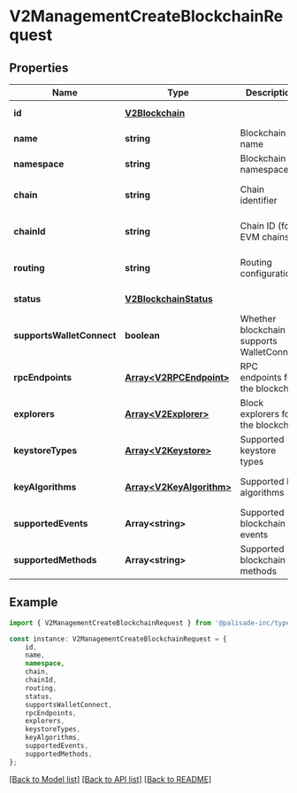 # V2ManagementCreateBlockchainRequest


## Properties

Name | Type | Description | Notes
------------ | ------------- | ------------- | -------------
**id** | [**V2Blockchain**](V2Blockchain.md) |  | [default to undefined]
**name** | **string** | Blockchain name | [default to undefined]
**namespace** | **string** | Blockchain namespace | [default to undefined]
**chain** | **string** | Chain identifier | [optional] [default to undefined]
**chainId** | **string** | Chain ID (for EVM chains) | [optional] [default to undefined]
**routing** | **string** | Routing configuration | [optional] [default to undefined]
**status** | [**V2BlockchainStatus**](V2BlockchainStatus.md) |  | [default to undefined]
**supportsWalletConnect** | **boolean** | Whether blockchain supports WalletConnect | [optional] [default to undefined]
**rpcEndpoints** | [**Array&lt;V2RPCEndpoint&gt;**](V2RPCEndpoint.md) | RPC endpoints for the blockchain | [optional] [default to undefined]
**explorers** | [**Array&lt;V2Explorer&gt;**](V2Explorer.md) | Block explorers for the blockchain | [optional] [default to undefined]
**keystoreTypes** | [**Array&lt;V2Keystore&gt;**](V2Keystore.md) | Supported keystore types | [optional] [default to undefined]
**keyAlgorithms** | [**Array&lt;V2KeyAlgorithm&gt;**](V2KeyAlgorithm.md) | Supported key algorithms | [optional] [default to undefined]
**supportedEvents** | **Array&lt;string&gt;** | Supported blockchain events | [optional] [default to undefined]
**supportedMethods** | **Array&lt;string&gt;** | Supported blockchain methods | [optional] [default to undefined]

## Example

```typescript
import { V2ManagementCreateBlockchainRequest } from '@palisade-inc/typescript-sdk';

const instance: V2ManagementCreateBlockchainRequest = {
    id,
    name,
    namespace,
    chain,
    chainId,
    routing,
    status,
    supportsWalletConnect,
    rpcEndpoints,
    explorers,
    keystoreTypes,
    keyAlgorithms,
    supportedEvents,
    supportedMethods,
};
```

[[Back to Model list]](../README.md#documentation-for-models) [[Back to API list]](../README.md#documentation-for-api-endpoints) [[Back to README]](../README.md)
